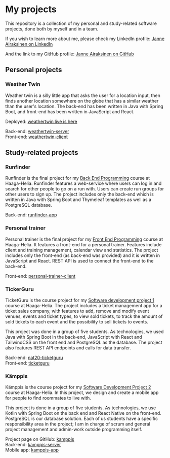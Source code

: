 # My projects
This repository is a collection of my personal and study-related software projects, done both by myself and in a team.

If you wish to learn more about me, please check my LinkedIn profile: [Janne Airaksinen on LinkedIn](https://www.linkedin.com/in/janair/)

And the link to my GitHub profile: [Janne Airaksinen on GitHub](https://github.com/devaajanne)

## Personal projects

### Weather Twin
Weather twin is a silly little app that asks the user for a location input, then finds another location somewhere on the globe that has a similar weather than the user's location. The back-end has been written in Java with Spring Boot, and front-end has been written in JavaScript and React.

Deployed: [weathertwin live is here](https://devaajanne.github.io/weathertwin-client/)<br>

Back-end: [weathertwin-server](https://github.com/devaajanne/weathertwin-server)<br>
Front-end: [weathertwin-client](https://github.com/devaajanne/weathertwin-client)

## Study-related projects

### Runfinder
Runfinder is the final project for my [Back End Programming](https://opinto-opas.haaga-helia.fi/course_unit/SOF003AS3AE) course at Haaga-Helia. Runfinder features a web-service where users can log in and search for other people to go on a run with. Users can create run groups for other users to sign up. The project includes only the back-end which is written in Java with Spring Boot and Thymeleaf templates as well as a PostgreSQL database.

Back-end: [runfinder-app](https://github.com/devaajanne/runfinder-app)

### Personal trainer
Personal trainer is the final project for my [Front End Programming](https://opinto-opas.haaga-helia.fi/course_unit/SOF004AS3AE) course at Haaga-Helia. It features a front-end for a personal trainer. Features include client and training management, calendar view and statistics. The project includes only the front-end (as back-end was provided) and it is written in JavaScript and React. REST API is used to connect the front-end to the back-end.

Front-end: [personal-trainer-client](https://github.com/devaajanne/personal-trainer-client)

### TickerGuru
TicketGuru is the course project for my [Software development project 1](https://opinto-opas.haaga-helia.fi/course_unit/SOF005AS3AE) course at Haaga-Helia. The project includes a ticket management app for a ticket sales company, with features to add, remove and modify event venues, events and ticket types, to view sold tickets, to track the amount of sold tickets to each event and the possibility to sell tickets to events.

This project was done in a group of five students. As technologies, we used Java with Spring Boot in the back-end, JavaScript with React and TailwindCSS on the front end and PostgreSQL as the database. The project also features REST API endpoints and calls for data transfer.

Back-end: [nat20-ticketguru](https://github.com/marttyyriroskis/nat20-ticketguru)<br>
Front-end: [ticketguru](https://github.com/Bminor87/ticketguru)

### Kämppis
Kämppis is the course project for my [Software Development Project 2](https://opinto-opas.haaga-helia.fi/course_unit/SOF007AS3AE) course at Haaga-Helia. In this project, we design and create a mobile app for people to find roommates to live with.

This project is done in a group of five students. As technologies, we use Kotlin with Spring Boot on the back end and React Native on the front-end. PostgreSQL is our database solution. Each of us students have a specific responsibility area in the project; I am in charge of scrum and general project management and admin-work outside programming itself.

Project page  on GitHub: [kamppis](https://github.com/HH-Nat20)<br>
Back-end: [kamppis-server](https://github.com/HH-Nat20/kamppis-server)<br>
Mobile app: [kamppis-app](https://github.com/HH-Nat20/kamppis-app)